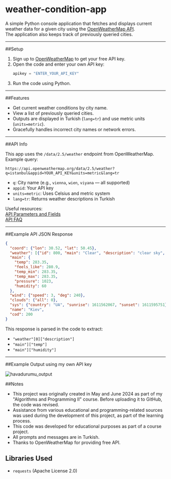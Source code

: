 # weather-condition-app

A simple Python console application that fetches and displays current weather data for a given city using the [OpenWeatherMap API](https://openweathermap.org/api).  
The application also keeps track of previously queried cities.

---

##Setup

1. Sign up to [OpenWeatherMap](https://home.openweathermap.org/users/sign_up) to get your free API key.
2. Open the code and enter your own API key:
   ```python
   apikey = "ENTER_YOUR_API_KEY"
   ```
3. Run the code using Python.

---

##Features

- Get current weather conditions by city name.
- View a list of previously queried cities.
- Outputs are displayed in Turkish (`lang=tr`) and use metric units (`units=metric`).
- Gracefully handles incorrect city names or network errors.

---

##API Info

This app uses the `/data/2.5/weather` endpoint from OpenWeatherMap.  
Example query:

```plaintext
https://api.openweathermap.org/data/2.5/weather?q=istanbul&appid=YOUR_API_KEY&units=metric&lang=tr
```

- `q`: City name (e.g., `vienna`, `wien`, `viyana` — all supported)
- `appid`: Your API key
- `units=metric`: Uses Celsius and metric system
- `lang=tr`: Returns weather descriptions in Turkish

Useful resources:  
[API Parameters and Fields](https://openweathermap.org/weather-data)  
[API FAQ](https://openweathermap.org/faq#:~:text=with%20your%20system%3F-,APIs,-What%20are%20the)

---

##Example API JSON Response

```json
{
  "coord": {"lon": 30.52, "lat": 50.45},
  "weather": [{"id": 800, "main": "Clear", "description": "clear sky", "icon": "01d"}],
  "main": {
    "temp": 283.35,
    "feels_like": 280.9,
    "temp_min": 283.35,
    "temp_max": 283.35,
    "pressure": 1023,
    "humidity": 60
  },
  "wind": {"speed": 3, "deg": 240},
  "clouds": {"all": 0},
  "sys": {"country": "UA", "sunrise": 1611562067, "sunset": 1611595751},
  "name": "Kiev",
  "cod": 200
}
```

This response is parsed in the code to extract:
- `"weather"[0]["description"]`
- `"main"]["temp"]`
- `"main"]["humidity"]`

---

##Example Output using my own API key

![havadurumu_output](https://github.com/user-attachments/assets/05a5d589-fe08-42c0-be22-8255e8e03d5f)


##Notes
- This project was originally created in May and June 2024 as part of my "Algorithms and Programming II" course. Before uploading it to GitHub, the code was revised.
- Assistance from various educational and programming-related sources was used during the development of this project, as part of the learning process.
- This code was developed for educational purposes as part of a course project.
- All prompts and messages are in Turkish.
- Thanks to OpenWeatherMap for providing free API.

## Libraries Used

- `requests` (Apache License 2.0)

